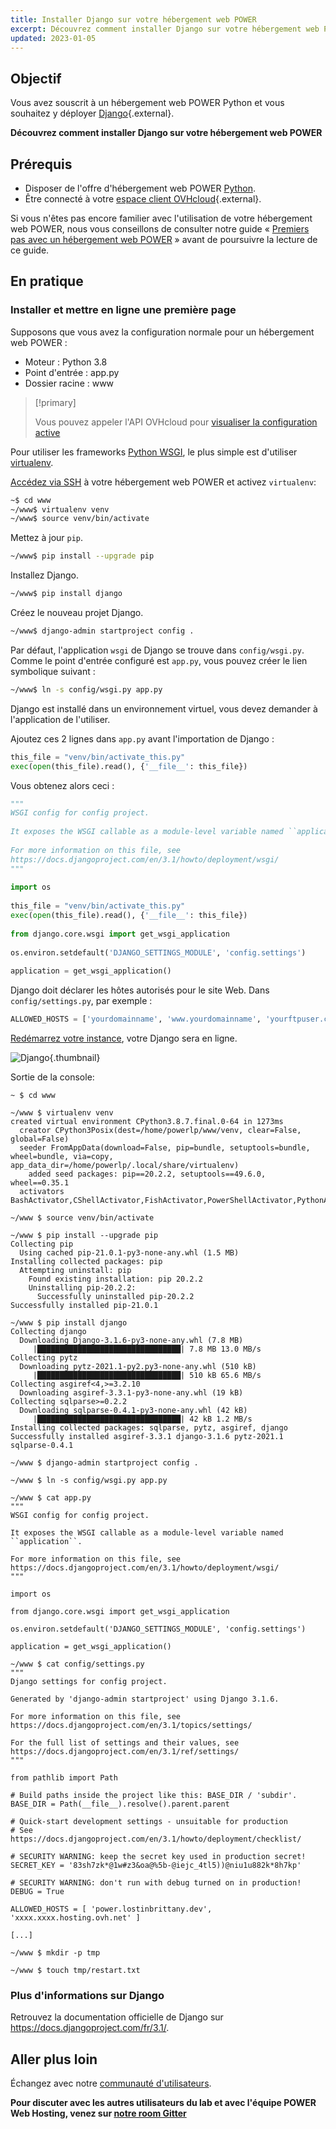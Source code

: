 ```yaml
---
title: Installer Django sur votre hébergement web POWER
excerpt: Découvrez comment installer Django sur votre hébergement web POWER
updated: 2023-01-05
---
```


## Objectif

Vous avez souscrit à un hébergement web POWER Python et vous souhaitez y déployer [Django](https://www.djangoproject.com/){.external}.

**Découvrez comment installer Django sur votre hébergement web POWER**

## Prérequis

- Disposer de l'offre d'hébergement web POWER [Python](https://labs.ovh.com/managed-python).
- Être connecté à votre [espace client OVHcloud](https://www.ovh.com/auth/?action=gotomanager&from=https://www.ovh.com/fr/&ovhSubsidiary=fr){.external}.

Si vous n'êtes pas encore familier avec l'utilisation de votre hébergement web POWER, nous vous conseillons de consulter notre guide « [Premiers pas avec un hébergement web POWER](/pages/ovhcloud_labs/power_web_hosting/getting-started) » avant de poursuivre la lecture de ce guide.

## En pratique

### Installer et mettre en ligne une première page

Supposons que vous avez la configuration normale pour un hébergement web POWER :

- Moteur : Python 3.8
- Point d'entrée : app.py
- Dossier racine : www

> [!primary]
>
> Vous pouvez appeler l'API OVHcloud pour [visualiser la configuration active](/pages/ovhcloud_labs/power_web_hosting/getting-started#api-get-active-configuration)

Pour utiliser les frameworks [Python WSGI](https://www.fullstackpython.com/wsgi-servers.html), le plus simple est d'utiliser [virtualenv](https://pypi.org/project/virtualenv/).

[Accédez via SSH](/pages/ovhcloud_labs/power_web_hosting/getting-started#ssh) à votre hébergement web POWER et activez `virtualenv`: 

```sh
~$ cd www
~/www$ virtualenv venv
~/www$ source venv/bin/activate
```

Mettez à jour `pip`.

```sh
~/www$ pip install --upgrade pip
```

Installez Django.

```sh
~/www$ pip install django
```

Créez le nouveau projet Django.

```sh
~/www$ django-admin startproject config .
```

Par défaut, l'application `wsgi` de Django se trouve dans `config/wsgi.py`.
Comme le point d'entrée configuré est `app.py`, vous pouvez créer le lien symbolique suivant :

```sh
~/www$ ln -s config/wsgi.py app.py
```

Django est installé dans un environnement virtuel, vous devez demander à l'application de l'utiliser. 

Ajoutez ces 2 lignes dans `app.py` avant l'importation de Django :

```python
this_file = "venv/bin/activate_this.py"
exec(open(this_file).read(), {'__file__': this_file})
```

Vous obtenez alors ceci :

```python
"""
WSGI config for config project.
 
It exposes the WSGI callable as a module-level variable named ``application``.
 
For more information on this file, see
https://docs.djangoproject.com/en/3.1/howto/deployment/wsgi/
"""
 
import os
 
this_file = "venv/bin/activate_this.py"
exec(open(this_file).read(), {'__file__': this_file})
 
from django.core.wsgi import get_wsgi_application
 
os.environ.setdefault('DJANGO_SETTINGS_MODULE', 'config.settings')
 
application = get_wsgi_application()
```

Django doit déclarer les hôtes autorisés pour le site Web. Dans `config/settings.py`, par exemple :

```python
ALLOWED_HOSTS = ['yourdomainname', 'www.yourdomainname', 'yourftpuser.cluster000.hosting.ovh.net']
```

[Redémarrez votre instance](/pages/ovhcloud_labs/power_web_hosting/getting-started#restart), votre Django sera en ligne.

![Django](images/python-install-django-01.png){.thumbnail}

Sortie de la console:

```console
~ $ cd www

~/www $ virtualenv venv
created virtual environment CPython3.8.7.final.0-64 in 1273ms
  creator CPython3Posix(dest=/home/powerlp/www/venv, clear=False, global=False)
  seeder FromAppData(download=False, pip=bundle, setuptools=bundle, wheel=bundle, via=copy, app_data_dir=/home/powerlp/.local/share/virtualenv)
    added seed packages: pip==20.2.2, setuptools==49.6.0, wheel==0.35.1
  activators BashActivator,CShellActivator,FishActivator,PowerShellActivator,PythonActivator,XonshActivator

~/www $ source venv/bin/activate

~/www $ pip install --upgrade pip
Collecting pip
  Using cached pip-21.0.1-py3-none-any.whl (1.5 MB)
Installing collected packages: pip
  Attempting uninstall: pip
    Found existing installation: pip 20.2.2
    Uninstalling pip-20.2.2:
      Successfully uninstalled pip-20.2.2
Successfully installed pip-21.0.1

~/www $ pip install django
Collecting django
  Downloading Django-3.1.6-py3-none-any.whl (7.8 MB)
     |████████████████████████████████| 7.8 MB 13.0 MB/s
Collecting pytz
  Downloading pytz-2021.1-py2.py3-none-any.whl (510 kB)
     |████████████████████████████████| 510 kB 65.6 MB/s
Collecting asgiref<4,>=3.2.10
  Downloading asgiref-3.3.1-py3-none-any.whl (19 kB)
Collecting sqlparse>=0.2.2
  Downloading sqlparse-0.4.1-py3-none-any.whl (42 kB)
     |████████████████████████████████| 42 kB 1.2 MB/s
Installing collected packages: sqlparse, pytz, asgiref, django
Successfully installed asgiref-3.3.1 django-3.1.6 pytz-2021.1 sqlparse-0.4.1

~/www $ django-admin startproject config .

~/www $ ln -s config/wsgi.py app.py

~/www $ cat app.py
"""
WSGI config for config project.

It exposes the WSGI callable as a module-level variable named ``application``.

For more information on this file, see
https://docs.djangoproject.com/en/3.1/howto/deployment/wsgi/
"""

import os

from django.core.wsgi import get_wsgi_application

os.environ.setdefault('DJANGO_SETTINGS_MODULE', 'config.settings')

application = get_wsgi_application()

~/www $ cat config/settings.py
"""
Django settings for config project.

Generated by 'django-admin startproject' using Django 3.1.6.

For more information on this file, see
https://docs.djangoproject.com/en/3.1/topics/settings/

For the full list of settings and their values, see
https://docs.djangoproject.com/en/3.1/ref/settings/
"""

from pathlib import Path

# Build paths inside the project like this: BASE_DIR / 'subdir'.
BASE_DIR = Path(__file__).resolve().parent.parent

# Quick-start development settings - unsuitable for production
# See https://docs.djangoproject.com/en/3.1/howto/deployment/checklist/

# SECURITY WARNING: keep the secret key used in production secret!
SECRET_KEY = '83sh7zk*@1w#z3&oa@%5b-@iejc_4tl5))@niu1u882k*8h7kp'

# SECURITY WARNING: don't run with debug turned on in production!
DEBUG = True

ALLOWED_HOSTS = [ 'power.lostinbrittany.dev', 'xxxx.xxxx.hosting.ovh.net' ]

[...]

~/www $ mkdir -p tmp

~/www $ touch tmp/restart.txt
```

### Plus d'informations sur Django

Retrouvez la documentation officielle de Django sur <https://docs.djangoproject.com/fr/3.1/>.

## Aller plus loin

Échangez avec notre [communauté d'utilisateurs](/links/community).

**Pour discuter avec les autres utilisateurs du lab et avec l'équipe POWER Web Hosting, venez sur [notre room Gitter](https://gitter.im/ovh/power-web-hosting)**
